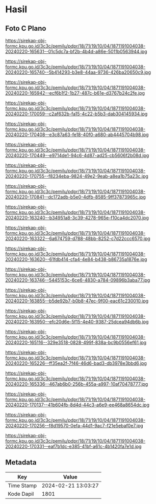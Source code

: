 # Hasil

## Foto C Plano

https://sirekap-obj-formc.kpu.go.id/3c3c/pemilu/pdpr/18/71/19/10/04/1871191004038-20240220-165631--01c5dc7a-bf2b-4b4d-a86e-5011b0563944.jpg

https://sirekap-obj-formc.kpu.go.id/3c3c/pemilu/pdpr/18/71/19/10/04/1871191004038-20240220-165740--5b414293-b3e8-44aa-9736-426ba20650c9.jpg

https://sirekap-obj-formc.kpu.go.id/3c3c/pemilu/pdpr/18/71/19/10/04/1871191004038-20240220-165942--ecf6b1f2-1b27-487c-b61e-d3767b24c2fe.jpg

https://sirekap-obj-formc.kpu.go.id/3c3c/pemilu/pdpr/18/71/19/10/04/1871191004038-20240220-170059--c2af632b-fa15-4c22-b5b3-dab304145934.jpg

https://sirekap-obj-formc.kpu.go.id/3c3c/pemilu/pdpr/18/71/19/10/04/1871191004038-20240220-170408--e3c87a63-fe18-40f0-a680-ab4445704b98.jpg

https://sirekap-obj-formc.kpu.go.id/3c3c/pemilu/pdpr/18/71/19/10/04/1871191004038-20240220-170449--e9714de1-94c6-4d87-ad25-cb5606f2b08d.jpg

https://sirekap-obj-formc.kpu.go.id/3c3c/pemilu/pdpr/18/71/19/10/04/1871191004038-20240220-170755--f8234eba-9824-49e2-9eab-a8ea1b75a23c.jpg

https://sirekap-obj-formc.kpu.go.id/3c3c/pemilu/pdpr/18/71/19/10/04/1871191004038-20240220-170841--dc172adb-b5e0-4dfb-8585-9ff37873965c.jpg

https://sirekap-obj-formc.kpu.go.id/3c3c/pemilu/pdpr/18/71/19/10/04/1871191004038-20240220-163240--b34951a8-3c39-4278-965e-f10ca4dc2070.jpg

https://sirekap-obj-formc.kpu.go.id/3c3c/pemilu/pdpr/18/71/19/10/04/1871191004038-20240220-163322--6a674759-d788-48bb-8252-c7d22ccc6570.jpg

https://sirekap-obj-formc.kpu.go.id/3c3c/pemilu/pdpr/18/71/19/10/04/1871191004038-20240220-163620--61fdb414-cfa4-4e84-b438-b86735a1876e.jpg

https://sirekap-obj-formc.kpu.go.id/3c3c/pemilu/pdpr/18/71/19/10/04/1871191004038-20240220-163746--5445153c-6ce6-4830-a784-09896b3aba77.jpg

https://sirekap-obj-formc.kpu.go.id/3c3c/pemilu/pdpr/18/71/19/10/04/1871191004038-20240220-163855--b5de92b7-b0b8-47ec-9f00-eac61c230010.jpg

https://sirekap-obj-formc.kpu.go.id/3c3c/pemilu/pdpr/18/71/19/10/04/1871191004038-20240220-163950--efc20d6e-5f15-4e40-9387-25dcea94db6b.jpg

https://sirekap-obj-formc.kpu.go.id/3c3c/pemilu/pdpr/18/71/19/10/04/1871191004038-20240220-165116--329e3518-0828-499f-838a-bc9b0556ef61.jpg

https://sirekap-obj-formc.kpu.go.id/3c3c/pemilu/pdpr/18/71/19/10/04/1871191004038-20240220-165226--ff35ea2f-7f46-46d6-bad3-db3978e3bbd6.jpg

https://sirekap-obj-formc.kpu.go.id/3c3c/pemilu/pdpr/18/71/19/10/04/1871191004038-20240220-165336--467ab6b0-256b-455a-a997-10af70478777.jpg

https://sirekap-obj-formc.kpu.go.id/3c3c/pemilu/pdpr/18/71/19/10/04/1871191004038-20240220-170137--41b604fb-8d4d-44c3-a6e9-ee468a8654dc.jpg

https://sirekap-obj-formc.kpu.go.id/3c3c/pemilu/pdpr/18/71/19/10/04/1871191004038-20240220-170256--f8d19570-0efa-44d1-9ac7-f21e5ebaf0e7.jpg

https://sirekap-obj-formc.kpu.go.id/3c3c/pemilu/pdpr/18/71/19/10/04/1871191004038-20240220-170331--eaf7b1dc-e385-41bf-a61c-4b1420fa7e1d.jpg


## Metadata

| Key        | Value               |
| ---------- | ------------------- |
| Time Stamp | 2024-02-21 13:03:27 |
| Kode Dapil | 1801                |



